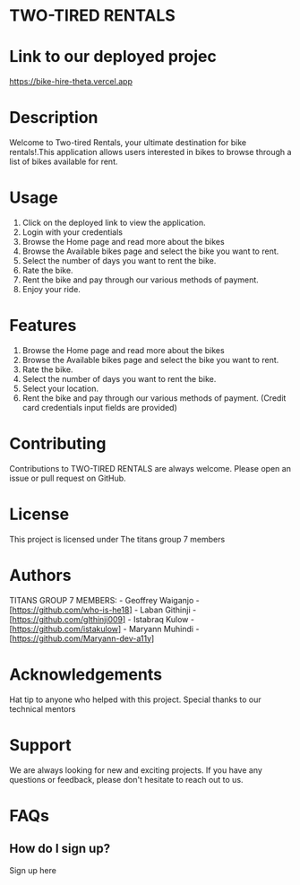 # TWO-TIRED RENTALS

# Link to our deployed projec
https://bike-hire-theta.vercel.app

# Description
Welcome to Two-tired Rentals, your ultimate destination for bike rentals!.This application allows users interested in bikes to browse through a list of bikes available for rent.

# Usage
1. Click on the deployed link to view the application.
2. Login with your credentials
3. Browse the Home page and read more about the bikes
4. Browse the Available bikes page and select the bike you want to rent.
5. Select the number of days you want to rent the bike.
6. Rate the bike. 
7. Rent the bike and pay through our various methods of payment.
8. Enjoy your ride.

# Features
1. Browse the Home page and read more about the bikes
2. Browse the Available bikes page and select the bike you want to rent.
3. Rate the bike.
4. Select the number of days you want to rent the bike.
5. Select your location.
6. Rent the bike and pay through our various methods of payment. (Credit card credentials input fields are provided)

# Contributing
Contributions to TWO-TIRED RENTALS are always welcome. Please open an issue or pull request on GitHub.

# License
This project is licensed under The titans group 7 members

# Authors
TITANS GROUP 7 MEMBERS:
     - Geoffrey Waiganjo - [https://github.com/who-is-he18]
     - Laban Githinji - [https://github.com/gIthinji009]
     - Istabraq Kulow - [https://github.com/istakulow]
     - Maryann Muhindi - [https://github.com/Maryann-dev-a11y]

# Acknowledgements
Hat tip to anyone who helped with this project.
Special thanks to our technical mentors

# Support
We are always looking for new and exciting projects. If you have any questions or feedback, please don't hesitate to reach out to us.

# FAQs
## How do I sign up?
Sign up here 





